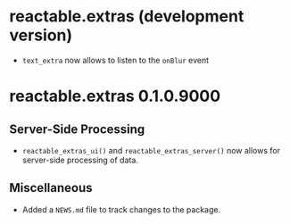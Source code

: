 # reactable.extras (development version)

* `text_extra` now allows to listen to the `onBlur` event
# reactable.extras 0.1.0.9000

## Server-Side Processing

* `reactable_extras_ui()` and `reactable_extras_server()` now allows for server-side processing of data.

## Miscellaneous

* Added a `NEWS.md` file to track changes to the package.
